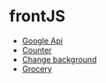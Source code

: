 # frontJS
<!DOCTYPE html>
<html lang="en">
<head>
    <meta charset="UTF-8">
    <meta http-equiv="X-UA-Compatible" content="IE=edge">
    <meta name="viewport" content="width=device-width, initial-scale=1.0">
</head>
<body>
  <ul>
    <li>
      <a href="GoogleMaps/index.html">Google Api</a>
    </li>
    <li>
      <a href="counter/index.html">Counter</a>
    </li>
    <li>
      <a href="change-background/index.html">Change background</a>
    </li>
    <li>  
      <a href="compras/index.html">Grocery</a>
    </li>
  </ul>
</body>
</html>
